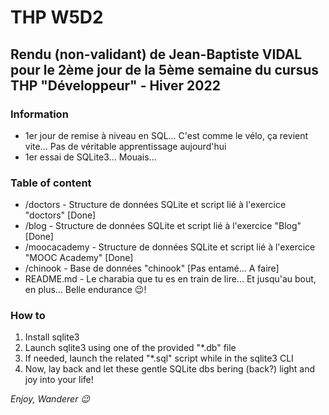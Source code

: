 # THP W5D2

## Rendu (non-validant) de Jean-Baptiste VIDAL pour le 2ème jour de la 5ème semaine du cursus THP "Développeur" - Hiver 2022

### Information
- 1er jour de remise à niveau en SQL... C'est comme le vélo, ça revient vite... Pas de véritable apprentissage aujourd'hui
- 1er essai de SQLite3... Mouais...

### Table of content
- /doctors - Structure de données SQLite et script lié à l'exercice "doctors" [Done]
- /blog - Structure de données SQLite et script lié à l'exercice "Blog" [Done]
- /moocacademy - Structure de données SQLite et script lié à l'exercice "MOOC Academy" [Done]
- /chinook - Base de données "chinook" [Pas entamé... A faire]
- README.md - Le charabia que tu es en train de lire... Et jusqu'au bout, en plus... Belle endurance :wink:!  

### How to
1. Install sqlite3
2. Launch sqlite3 using one of the provided "*.db" file
3. If needed, launch the related "*.sql" script while in the sqlite3 CLI
4. Now, lay back and let these gentle SQLite dbs bering (back?) light and joy into your life!

_Enjoy, Wanderer :wink:_
